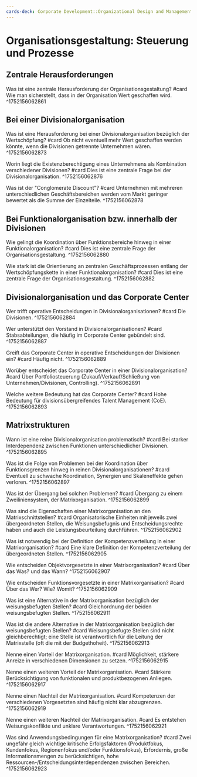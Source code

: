 ```yaml
---
cards-deck: Corporate Development::Organizational Design and Management
---
```


# Organisationsgestaltung: Steuerung und Prozesse

## Zentrale Herausforderungen

Was ist eine zentrale Herausforderung der Organisationsgestaltung? #card
Wie man sicherstellt, dass in der Organisation Wert geschaffen wird.
^1752156062861

## Bei einer Divisionalorganisation

Was ist eine Herausforderung bei einer Divisionalorganisation bezüglich der Wertschöpfung? #card
Ob nicht eventuell mehr Wert geschaffen werden könnte, wenn die Divisionen getrennte Unternehmen wären.
^1752156062873

Worin liegt die Existenzberechtigung eines Unternehmens als Kombination verschiedener Divisionen? #card
Dies ist eine zentrale Frage bei der Divisionalorganisation.
^1752156062876

Was ist der "Conglomerate Discount"? #card
Unternehmen mit mehreren unterschiedlichen Geschäftsbereichen werden vom Markt geringer bewertet als die Summe der Einzelteile.
^1752156062878

## Bei Funktionalorganisation bzw. innerhalb der Divisionen

Wie gelingt die Koordination über Funktionsbereiche hinweg in einer Funktionalorganisation? #card
Dies ist eine zentrale Frage der Organisationsgestaltung.
^1752156062880

Wie stark ist die Orientierung an zentralen Geschäftsprozessen entlang der Wertschöpfungskette in einer Funktionalorganisation? #card
Dies ist eine zentrale Frage der Organisationsgestaltung.
^1752156062882

## Divisionalorganisation und das Corporate Center

Wer trifft operative Entscheidungen in Divisionalorganisationen? #card
Die Divisionen.
^1752156062884

Wer unterstützt den Vorstand in Divisionalorganisationen? #card
Stabsabteilungen, die häufig im Corporate Center gebündelt sind.
^1752156062887

Greift das Corporate Center in operative Entscheidungen der Divisionen ein? #card
Häufig nicht.
^1752156062889

Worüber entscheidet das Corporate Center in einer Divisionalorganisation? #card
Über Portfoliosteuerung (Zukauf/Verkauf/Schließung von Unternehmen/Divisionen, Controlling).
^1752156062891

Welche weitere Bedeutung hat das Corporate Center? #card
Hohe Bedeutung für divisionsübergreifendes Talent Management (CoE).
^1752156062893

## Matrixstrukturen

Wann ist eine reine Divisionalorganisation problematisch? #card
Bei starker Interdependenz zwischen Funktionen unterschiedlicher Divisionen.
^1752156062895

Was ist die Folge von Problemen bei der Koordination über Funktionsgrenzen hinweg in reinen Divisionalorganisationen? #card
Eventuell zu schwache Koordination, Synergien und Skaleneffekte gehen verloren.
^1752156062897

Was ist der Übergang bei solchen Problemen? #card
Übergang zu einem Zweiliniensystem, der Matrixorganisation.
^1752156062899

Was sind die Eigenschaften einer Matrixorganisation an den Matrixschnittstellen? #card
Organisatorische Einheiten mit jeweils zwei übergeordneten Stellen, die Weisungsbefugnis und Entscheidungsrechte haben und auch die Leistungsbeurteilung durchführen.
^1752156062902

Was ist notwendig bei der Definition der Kompetenzverteilung in einer Matrixorganisation? #card
Eine klare Definition der Kompetenzverteilung der übergeordneten Stellen.
^1752156062905

Wie entscheiden Objektvorgesetzte in einer Matrixorganisation? #card
Über das Was? und das Wann?
^1752156062907

Wie entscheiden Funktionsvorgesetzte in einer Matrixorganisation? #card
Über das Wer? Wie? Womit?
^1752156062909

Was ist eine Alternative in der Matrixorganisation bezüglich der weisungsbefugten Stellen? #card
Gleichordnung der beiden weisungsbefugten Stellen.
^1752156062911

Was ist die andere Alternative in der Matrixorganisation bezüglich der weisungsbefugten Stellen? #card
Weisungsbefugte Stellen sind nicht gleichberechtigt; eine Stelle ist verantwortlich für die Leitung der Matrixstelle (oft die mit der Budgethoheit).
^1752156062913

Nenne einen Vorteil der Matrixorganisation. #card
Möglichkeit, stärkere Anreize in verschiedenen Dimensionen zu setzen.
^1752156062915

Nenne einen weiteren Vorteil der Matrixorganisation. #card
Stärkere Berücksichtigung von funktionalen und produktbezogenen Anliegen.
^1752156062917

Nenne einen Nachteil der Matrixorganisation. #card
Kompetenzen der verschiedenen Vorgesetzten sind häufig nicht klar abzugrenzen.
^1752156062919

Nenne einen weiteren Nachteil der Matrixorganisation. #card
Es entstehen Weisungskonflikte und unklare Verantwortungen.
^1752156062921

Was sind Anwendungsbedingungen für eine Matrixorganisation? #card
Zwei ungefähr gleich wichtige kritische Erfolgsfaktoren (Produktfokus, Kundenfokus, Regionenfokus und/oder Funktionsfokus), Erfordernis, große Informationsmengen zu berücksichtigen, hohe Ressourcen-/Entscheidungsinterdependenzen zwischen Bereichen.
^1752156062923
